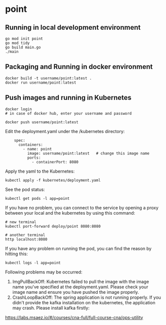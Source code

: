 # point

## Running in local development environment

```
go mod init point
go mod tidy 
go build main.go
./main

```

## Packaging and Running in docker environment

```
docker build -t username/point:latest .
docker run username/point:latest
```

## Push images and running in Kubernetes

```
docker login 
# in case of docker hub, enter your username and password

docker push username/point:latest
```

Edit the deployment.yaml under the /kubernetes directory:
```
    spec:
      containers:
        - name: point
          image: username/point:latest   # change this image name
          ports:
            - containerPort: 8080

```

Apply the yaml to the Kubernetes:
```
kubectl apply -f kubernetes/deployment.yaml
```

See the pod status:
```
kubectl get pods -l app=point
```

If you have no problem, you can connect to the service by opening a proxy between your local and the kubernetes by using this command:
```
# new terminal
kubectl port-forward deploy/point 8080:8080

# another terminal
http localhost:8080
```

If you have any problem on running the pod, you can find the reason by hitting this:
```
kubectl logs -l app=point
```

Following problems may be occurred:

1. ImgPullBackOff:  Kubernetes failed to pull the image with the image name you've specified at the deployment.yaml. Please check your image name and ensure you have pushed the image properly.
1. CrashLoopBackOff: The spring application is not running properly. If you didn't provide the kafka installation on the kubernetes, the application may crash. Please install kafka firstly:

https://labs.msaez.io/#/courses/cna-full/full-course-cna/ops-utility

